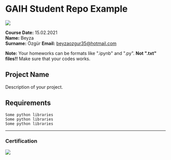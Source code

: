 # GAIH Student Repo Example
![](img/logo.png)

**Course Date:** 15.02.2021  
**Name:** Beyza  
**Surname:** Özgür
**Email:** beyzaozgur35@hotmail.com  

**Note:** Your homeworks can be formats like ".ipynb" and ".py". **Not ".txt" files!!** Make sure that your codes works.  

## Project Name
Description of your project.

## Requirements
```
Some python libraries
Some python libraries
Some python libraries
```
---

### Certification
![](img/certificate_ex.png)

